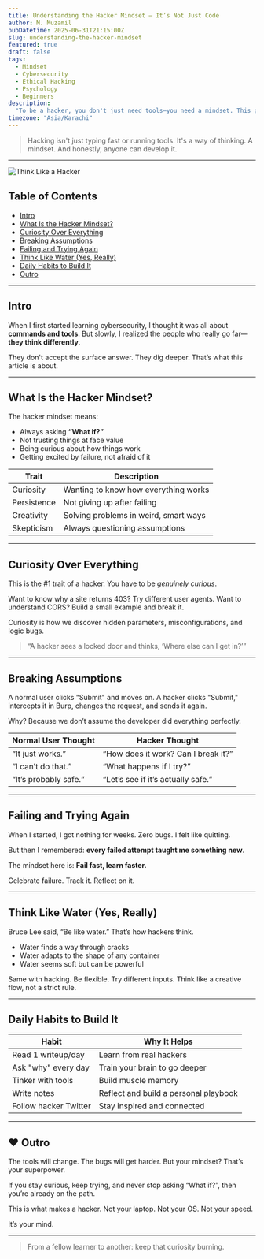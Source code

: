 ```yaml
---
title: Understanding the Hacker Mindset – It’s Not Just Code
author: M. Muzamil
pubDatetime: 2025-06-31T21:15:00Z
slug: understanding-the-hacker-mindset
featured: true
draft: false
tags:
  - Mindset
  - Cybersecurity
  - Ethical Hacking
  - Psychology
  - Beginners
description:
  "To be a hacker, you don't just need tools—you need a mindset. This post explores the emotional, psychological, and mental shifts you need to succeed in ethical hacking and bug bounty."
timezone: "Asia/Karachi"
---
```


> Hacking isn't just typing fast or running tools. It's a way of thinking. A mindset. And honestly, anyone can develop it.

---

![Think Like a Hacker](https://images.unsplash.com/photo-1654375408506-382720d3e05f?q=80&w=1330&auto=format&fit=crop&ixlib=rb-4.1.0&ixid=M3wxMjA3fDB8MHxwaG90by1wYWdlfHx8fGVufDB8fHx8fA%3D%3D)

##  Table of Contents

- [Intro](#intro)
- [What Is the Hacker Mindset?](#what-is-the-hacker-mindset)
- [Curiosity Over Everything](#curiosity-over-everything)
- [Breaking Assumptions](#breaking-assumptions)
- [Failing and Trying Again](#failing-and-trying-again)
- [Think Like Water (Yes, Really)](#think-like-water-yes-really)
- [Daily Habits to Build It](#daily-habits-to-build-it)
- [Outro](#outro)

---

## Intro

When I first started learning cybersecurity, I thought it was all about **commands and tools**. But slowly, I realized the people who really go far—**they think differently**.

They don't accept the surface answer. They dig deeper. That’s what this article is about.

---

##  What Is the Hacker Mindset?

The hacker mindset means:

- Always asking **“What if?”**
- Not trusting things at face value
- Being curious about how things work
- Getting excited by failure, not afraid of it

| Trait         | Description                             |
|---------------|-----------------------------------------|
| Curiosity     | Wanting to know how everything works     |
| Persistence   | Not giving up after failing              |
| Creativity    | Solving problems in weird, smart ways    |
| Skepticism    | Always questioning assumptions           |

---

## Curiosity Over Everything

This is the #1 trait of a hacker. You have to be *genuinely curious*.

Want to know why a site returns 403? Try different user agents. Want to understand CORS? Build a small example and break it.

Curiosity is how we discover hidden parameters, misconfigurations, and logic bugs.

> “A hacker sees a locked door and thinks, ‘Where else can I get in?’”

---

##  Breaking Assumptions

A normal user clicks "Submit" and moves on. A hacker clicks "Submit," intercepts it in Burp, changes the request, and sends it again.

Why? Because we don’t assume the developer did everything perfectly.

| Normal User Thought  | Hacker Thought                    |
|----------------------|-----------------------------------|
| “It just works.”      | “How does it work? Can I break it?” |
| “I can’t do that.”    | “What happens if I try?”          |
| “It’s probably safe.” | “Let’s see if it’s actually safe.”|

---

##  Failing and Trying Again

When I started, I got nothing for weeks. Zero bugs. I felt like quitting.

But then I remembered: **every failed attempt taught me something new**.

The mindset here is: **Fail fast, learn faster.**

Celebrate failure. Track it. Reflect on it.

---

##  Think Like Water (Yes, Really)

Bruce Lee said, “Be like water.” That’s how hackers think.

- Water finds a way through cracks
- Water adapts to the shape of any container
- Water seems soft but can be powerful

Same with hacking. Be flexible. Try different inputs. Think like a creative flow, not a strict rule.

---

##  Daily Habits to Build It

| Habit                  | Why It Helps                             |
|------------------------|------------------------------------------|
| Read 1 writeup/day     | Learn from real hackers                  |
| Ask "why" every day    | Train your brain to go deeper            |
| Tinker with tools      | Build muscle memory                      |
| Write notes            | Reflect and build a personal playbook    |
| Follow hacker Twitter  | Stay inspired and connected              |

---

## ❤️ Outro

The tools will change. The bugs will get harder. But your mindset? That’s your superpower.

If you stay curious, keep trying, and never stop asking “What if?”, then you’re already on the path.

This is what makes a hacker. Not your laptop. Not your OS. Not your speed.

It’s your mind.

---

> From a fellow learner to another: keep that curiosity burning.

